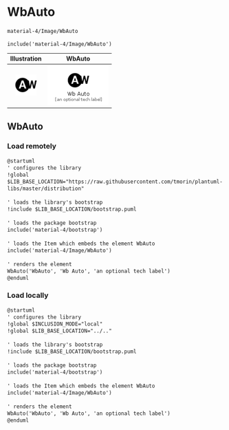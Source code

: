 # WbAuto


```text
material-4/Image/WbAuto
```

```text
include('material-4/Image/WbAuto')
```



| Illustration | WbAuto |
| :---: | :---: |
| ![illustration for Illustration](../../material-4/Image/WbAuto.png) | ![illustration for WbAuto](../../material-4/Image/WbAuto.Local.png) |




## WbAuto

### Load remotely
```plantuml
@startuml
' configures the library
!global $LIB_BASE_LOCATION="https://raw.githubusercontent.com/tmorin/plantuml-libs/master/distribution"

' loads the library's bootstrap
!include $LIB_BASE_LOCATION/bootstrap.puml

' loads the package bootstrap
include('material-4/bootstrap')

' loads the Item which embeds the element WbAuto
include('material-4/Image/WbAuto')

' renders the element
WbAuto('WbAuto', 'Wb Auto', 'an optional tech label')
@enduml
```

### Load locally
```plantuml
@startuml
' configures the library
!global $INCLUSION_MODE="local"
!global $LIB_BASE_LOCATION="../.."

' loads the library's bootstrap
!include $LIB_BASE_LOCATION/bootstrap.puml

' loads the package bootstrap
include('material-4/bootstrap')

' loads the Item which embeds the element WbAuto
include('material-4/Image/WbAuto')

' renders the element
WbAuto('WbAuto', 'Wb Auto', 'an optional tech label')
@enduml
```

